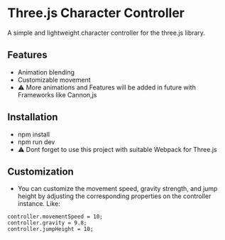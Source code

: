 # Three.js Character Controller
A simple and lightweight character controller for the three.js library.
## Features
- Animation blending
- Customizable movement
- ⚠ More animations and Features will be added in future with Frameworks like Cannon,js
## Installation
- npm install 
- npm run dev
- ⚠ Dont forget to use this project with suitable Webpack for Three.js
## Customization
- You can customize the movement speed, gravity strength, and jump height by adjusting the corresponding properties on the controller instance. Like:
```
controller.movementSpeed = 10;
controller.gravity = 9.8;
controller.jumpHeight = 10;
```
